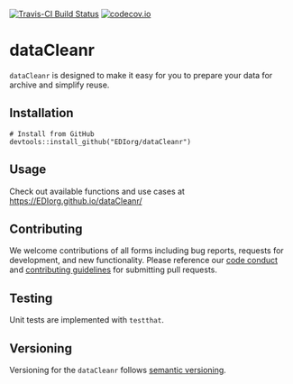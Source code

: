 [![Travis-CI Build Status](https://travis-ci.com/EDIorg/dataCleanr.svg?branch=master)](https://travis-ci.org/EDIorg/dataCleanr)
[![codecov.io](https://codecov.io/github/EDIorg/dataCleanr/coverage.svg?branch=master)](https://codecov.io/github/EDIorg/dataCleanr?branch=master)

# dataCleanr

`dataCleanr` is designed to make it easy for you to prepare your data for archive and simplify reuse.

## Installation
```
# Install from GitHub
devtools::install_github("EDIorg/dataCleanr")
```

## Usage
Check out available functions and use cases at https://EDIorg.github.io/dataCleanr/

## Contributing

We welcome contributions of all forms including bug reports, requests for development, and new functionality. Please reference our [code conduct](https://github.com/EDIorg/dataCleanr/blob/master/CODE_OF_CONDUCT.md) and [contributing guidelines](https://github.com/EDIorg/dataCleanr/blob/master/CONTRIBUTING.md) for submitting pull requests.

## Testing

Unit tests are implemented with `testthat`.

## Versioning

Versioning for the `dataCleanr` follows [semantic versioning](https://semver.org/).

